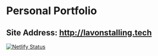 # Personal Portfolio

## Site Address: http://lavonstalling.tech

[![Netlify Status](https://api.netlify.com/api/v1/badges/5f44c043-4ce3-4205-a184-1876f31ed6ae/deploy-status)](https://app.netlify.com/sites/lavonstalling/deploys)
